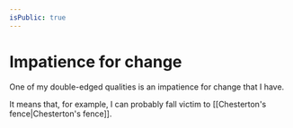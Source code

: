 ```yaml
---
isPublic: true
---
```


# Impatience for change

One of my double-edged qualities is an impatience for change that I have.

It means that, for example, I can probably fall victim to [[Chesterton's fence|Chesterton's fence]].
